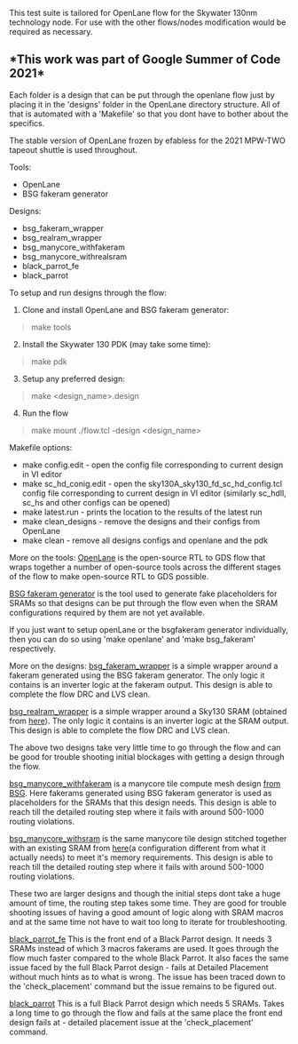 This test suite is tailored for OpenLane flow for the Skywater 130nm technology node. For use with the other flows/nodes modification would be required as necessary.

<h2> *This work was part of Google Summer of Code 2021* </h2>

Each folder is a design that can be put through the openlane flow just by placing it in the 'designs' folder in the OpenLane directory structure. All of that is automated with a 'Makefile' so that you dont have to bother about the specifics.

The stable version of OpenLane frozen by efabless for the 2021 MPW-TWO tapeout shuttle is used throughout.

Tools:
* OpenLane
* BSG fakeram generator

Designs:
* bsg_fakeram_wrapper
* bsg_realram_wrapper
* bsg_manycore_withfakeram
* bsg_manycore_withrealsram
* black_parrot_fe
* black_parrot

To setup and run designs through the flow:
1) Clone and install OpenLane and BSG fakeram generator:
>make tools
2) Install the Skywater 130 PDK (may take some time):
>make pdk
3) Setup any preferred design:
>make <design_name>.design
4) Run the flow
>make mount
>./flow.tcl -design <design_name>

Makefile options:
* make config.edit - open the config file corresponding to current design in VI editor
* make sc_hd_conig.edit - open the sky130A_sky130_fd_sc_hd_config.tcl config file corresponding to current design in VI editor (similarly sc_hdll, sc_hs and other configs can be opened)
* make latest.run - prints the location to the results of the latest run
* make clean_designs - remove the designs and their configs from OpenLane
* make clean - remove all designs configs and openlane and the pdk

More on the tools:
[OpenLane](https://github.com/The-OpenROAD-Project/OpenLane) is the open-source RTL to GDS flow that wraps together a number of open-source tools across the different stages of the flow to make open-source RTL to GDS possible.

[BSG fakeram generator](https://github.com/bespoke-silicon-group/bsg_fakeram) is the tool used to generate fake placeholders for SRAMs so that designs can be put through the flow even when the SRAM configurations required by them are not yet available.

If you just want to setup openLane or the bsgfakeram generator individually, then you can do so using 'make openlane' and 'make bsg_fakeram' respectively.

More on the designs:
[bsg_fakeram_wrapper](bsg_fakeram_wrapper) is a simple wrapper around a fakeram generated using the BSG fakeram generator. The only logic it contains is an inverter logic at the fakeram output. This design is able to complete the flow DRC and LVS clean.

[bsg_realram_wrapper](bsg_realram_wrapper) is a simple wrapper around a Sky130 SRAM (obtained from [here](https://github.com/efabless/sky130_sram_macros)). The only logic it contains is an inverter logic at the SRAM output. This design is able to complete the flow DRC and LVS clean.

The above two designs take very little time to go through the flow and can be good for trouble shooting initial blockages with getting a design through the flow.

[bsg_manycore_withfakeram](bsg_manycore_withfakeram) is a manycore tile compute mesh design [from BSG](https://github.com/bespoke-silicon-group/bsg_manycore). Here fakerams generated using BSG fakeram generator is used as placeholders for the SRAMs that this design needs. This design is able to reach till the detailed routing step where it fails with around 500-1000 routing violations.

[bsg_manycore_withsram](bsg_manycore_withrealsram) is the same manycore tile design stitched together with an existing SRAM from [here](https://github.com/efabless/sky130_sram_macros)(a configuration different from what it actually needs) to meet it's memory requirements. This design is able to reach till the detailed routing step where it fails with around 500-1000 routing violations.

These two are larger designs and though the initial steps dont take a huge amount of time, the routing step takes some time. They are good for trouble shooting issues of having a good amount of logic along with SRAM macros and at the same time not have to wait too long to iterate for troubleshooting.

[black_parrot_fe](black_parrot_fe) This is the front end of a Black Parrot design. It needs 3 SRAMs instead of which 3 macros fakerams are used. It goes through the flow much faster compared to the whole Black Parrot. It also faces the same issue faced by the full Black Parrot design - fails at Detailed Placement without much hints as to what is wrong. The issue has been traced down to the 'check_placement' command but the issue remains to be figured out.

[black_parrot](black_parrot) This is a full Black Parrot design which needs 5 SRAMs. Takes a long time to go through the flow and fails at the same place the front end design fails at - detailed placement issue at the 'check_placement' command.



